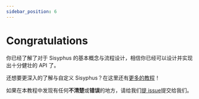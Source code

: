 ```yaml
---
sidebar_position: 6
---
```


# Congratulations

你已经了解了对于 Sisyphus 的基本概念与流程设计，相信你已经可以设计并实现出十分健壮的 API 了。

还想要更深入的了解与自定义 Sisyphus？在这里还有[更多的教程](/docs/category/advanced-guides)！

如果在本教程中发现有任何**不清楚**或**错误**的地方，请给我们[提 issue](https://github.com/ButterCam/sisyphus-docs/issues/new)提交给我们。

